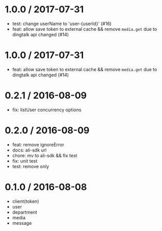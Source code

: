 
1.0.0 / 2017-07-31
==================

  * test: change userName to \'user-{userId}\' (#16)
  * feat: allow save token to external cache && remove `media.get` due to dingtalk api changed (#14)

1.0.0 / 2017-07-31
==================

  * feat: allow save token to external cache && remove `media.get` due to dingtalk api changed (#14)

0.2.1 / 2016-08-09
==================

  * fix: listUser concurrency options

0.2.0 / 2016-08-09
==================

  * feat: remove ignoreError
  * docs: ali-sdk url
  * chore: mv to ali-sdk && fix test
  * fix: unit test
  * test: remove only

0.1.0 / 2016-08-08
==================
  * client(token)
  * user
  * department
  * media
  * message
  
